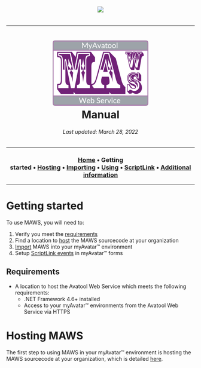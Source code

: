 ﻿<!-- 220328.094653 -->

<h6 align="center">

  <img src="https://img.shields.io/badge/WARNING-THIS%20IS%20BETA%20SOFTWARE-FF160C?style=for-the-badge">
  
</h6>

***

<h1 align="center">

  <img src="../../resource/image/logo/MAWS-logo-512x350.png" alt="MyAvatool Web Service logo" width="256">
  <br>
  Manual
  <br>

</h1>

<h6 align="center">
  Last updated: March 28, 2022
</h6>

***

<h3 align="center">

  [Home](manual.md)&nbsp;&bull;&nbsp;Getting started&nbsp;&bull;&nbsp;[Hosting](manual-hosting-maws.md)&nbsp;&bull;&nbsp;[Importing](manual-importing-maws.md)&nbsp;&bull;&nbsp;[Using](manual-using-maws.md)&nbsp;&bull;&nbsp;[ScriptLink](manual-scriptlink-events.md)&nbsp;&bull;&nbsp;[Additional information](manual-additional-information.md)

</h3>

***
# Getting started
To use MAWS, you will need to:
1. Verify you meet the [requirements](#requirements)
2. Find a location to [host](manual-hosting-maws.md) the MAWS sourcecode at your organization
3. [Import](manual-importing-maws.md) MAWS into your myAvatar™ environment
4. Setup [ScriptLink events](manual-scriptlink-events.md) in myAvatar™ forms

## Requirements
* A location to host the Avatool Web Service which meets the following requirements:
  * .NET Framework 4.6+ installed
  * Access to your myAvatar™ environments from the Avatool Web Service via HTTPS

# Hosting MAWS
The first step to using MAWS in your myAvatar™ environment is hosting the MAWS sourcecode at your organization, which is detailed [here](manual-hosting-maws.md).